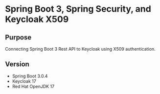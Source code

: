 # Spring Boot 3, Spring Security, and Keycloak X509

## Purpose
Connecting Spring Boot 3 Rest API to Keycloak using X509 authentication. 

## Version
- Spring Boot 3.0.4
- Keycloak 17
- Red Hat OpenJDK 17